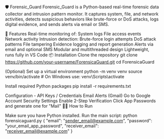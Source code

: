 🛡️ Forensic_Guard
Forensic_Guard is a Python-based real-time forensic data collector and intrusion pattern monitor. It captures system, file, and network activities, detects suspicious behaviors like brute-force or DoS attacks, logs digital evidence, and sends alerts via email or SMS.

🚀 Features
Real-time monitoring of:
System logs
File access events
Network activity
Intrusion detection:
Brute-force login attempts
DoS attack patterns
File tampering
Evidence logging and report generation
Alerts via email and optional SMS
Modular and multithreaded design
Lightweight, runs fully in VS Code
📦 Installation
Clone the repository
git clone https://github.com/your-username/ForensicaGuard.git cd ForensicaGuard

(Optional) Set up a virtual environment
python -m venv venv source venv/bin/activate # On Windows use: venv\Scripts\activate

Install required Python packages
pip install -r requirements.txt

Configuration - API Keys / Credentials
Email Alerts (Gmail) Go to Google Account Security Settings
Enable 2-Step Verification
Click App Passwords and generate one for "Mail"
🏃‍♀️ How to Run

Make sure you have Python installed.
Run the main script: python forensicaguard.py { "email": "sender_email@example.com", "password": "your_email_app_password", "receiver_email": "receiver_email@example.com" }
